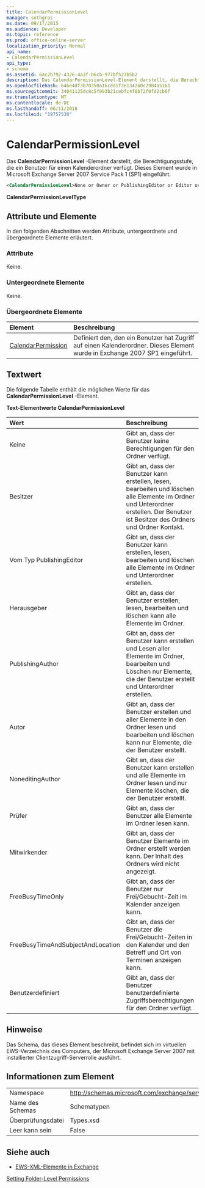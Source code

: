 ```yaml
---
title: CalendarPermissionLevel
manager: sethgros
ms.date: 09/17/2015
ms.audience: Developer
ms.topic: reference
ms.prod: office-online-server
localization_priority: Normal
api_name:
- CalendarPermissionLevel
api_type:
- schema
ms.assetid: 6ac2b792-4326-4a3f-b6cb-977bf523b5b2
description: Das CalendarPermissionLevel-Element darstellt, die Berechtigungsstufe, die ein Benutzer für einen Kalenderordner verfügt. Dieses Element wurde in Microsoft Exchange Server 2007 Service Pack 1 (SP1) eingeführt.
ms.openlocfilehash: 646e4df3b70350a16cdd1f3e134260c2984a5161
ms.sourcegitcommit: 34041125dc8c5f993b21cebfc4f8b72f0fd2cb6f
ms.translationtype: MT
ms.contentlocale: de-DE
ms.lasthandoff: 06/11/2018
ms.locfileid: "19757538"
---
```

# <a name="calendarpermissionlevel"></a>CalendarPermissionLevel

Das **CalendarPermissionLevel** -Element darstellt, die Berechtigungsstufe, die ein Benutzer für einen Kalenderordner verfügt. Dieses Element wurde in Microsoft Exchange Server 2007 Service Pack 1 (SP1) eingeführt. 
  
```xml
<CalendarPermissionLevel>None or Owner or PublishingEditor or Editor or PublishingAuthor or Author or NoneditingAuthor or Reviewer or Contributor or FreeBusyTimeOnly or FreeBusyTimeAndSubjectAndLocation or Custom</CalendarPermissionLevel>
```

 **CalendarPermissionLevelType**
## <a name="attributes-and-elements"></a>Attribute und Elemente

In den folgenden Abschnitten werden Attribute, untergeordnete und übergeordnete Elemente erläutert.
  
### <a name="attributes"></a>Attribute

Keine.
  
### <a name="child-elements"></a>Untergeordnete Elemente

Keine.
  
### <a name="parent-elements"></a>Übergeordnete Elemente

|**Element**|**Beschreibung**|
|:-----|:-----|
|[CalendarPermission](calendarpermission.md) <br/> |Definiert den, den ein Benutzer hat Zugriff auf einen Kalenderordner. Dieses Element wurde in Exchange 2007 SP1 eingeführt.  <br/> |
   
## <a name="text-value"></a>Textwert

Die folgende Tabelle enthält die möglichen Werte für das **CalendarPermissionLevel** -Element. 
  
**Text-Elementwerte CalendarPermissionLevel**

|**Wert**|**Beschreibung**|
|:-----|:-----|
|Keine  <br/> |Gibt an, dass der Benutzer keine Berechtigungen für den Ordner verfügt.  <br/> |
|Besitzer  <br/> |Gibt an, dass der Benutzer kann erstellen, lesen, bearbeiten und löschen alle Elemente im Ordner und Unterordner erstellen. Der Benutzer ist Besitzer des Ordners und Ordner Kontakt.  <br/> |
|Vom Typ PublishingEditor  <br/> |Gibt an, dass der Benutzer kann erstellen, lesen, bearbeiten und löschen alle Elemente im Ordner und Unterordner erstellen.  <br/> |
|Herausgeber  <br/> |Gibt an, dass der Benutzer erstellen, lesen, bearbeiten und löschen kann alle Elemente im Ordner.  <br/> |
|PublishingAuthor  <br/> |Gibt an, dass der Benutzer kann erstellen und Lesen aller Elemente im Ordner, bearbeiten und Löschen nur Elemente, die der Benutzer erstellt und Unterordner erstellen.  <br/> |
|Autor  <br/> |Gibt an, dass der Benutzer erstellen und aller Elemente in den Ordner lesen und bearbeiten und löschen kann nur Elemente, die der Benutzer erstellt.  <br/> |
|NoneditingAuthor  <br/> |Gibt an, dass der Benutzer kann erstellen und alle Elemente im Ordner lesen und nur Elemente löschen, die der Benutzer erstellt.  <br/> |
|Prüfer  <br/> |Gibt an, dass der Benutzer alle Elemente im Ordner lesen kann.  <br/> |
|Mitwirkender  <br/> |Gibt an, dass der Benutzer Elemente im Ordner erstellt werden kann. Der Inhalt des Ordners wird nicht angezeigt.  <br/> |
|FreeBusyTimeOnly  <br/> |Gibt an, dass der Benutzer nur Frei/Gebucht-Zeit im Kalender anzeigen kann.  <br/> |
|FreeBusyTimeAndSubjectAndLocation  <br/> |Gibt an, dass der Benutzer die Frei/Gebucht-Zeiten in den Kalender und den Betreff und Ort von Terminen anzeigen kann.  <br/> |
|Benutzerdefiniert  <br/> |Gibt an, dass der Benutzer benutzerdefinierte Zugriffsberechtigungen für den Ordner verfügt.  <br/> |
   
## <a name="remarks"></a>Hinweise

Das Schema, das dieses Element beschreibt, befindet sich im virtuellen EWS-Verzeichnis des Computers, der Microsoft Exchange Server 2007 mit installierter Clientzugriff-Serverrolle ausführt.
  
## <a name="element-information"></a>Informationen zum Element

|||
|:-----|:-----|
|Namespace  <br/> |http://schemas.microsoft.com/exchange/services/2006/types  <br/> |
|Name des Schemas  <br/> |Schematypen  <br/> |
|Überprüfungsdatei  <br/> |Types.xsd  <br/> |
|Leer kann sein  <br/> |False  <br/> |
   
## <a name="see-also"></a>Siehe auch



- [EWS-XML-Elemente in Exchange](ews-xml-elements-in-exchange.md)


[Setting Folder-Level Permissions](http://msdn.microsoft.com/library/c7530e86-5112-401c-b10a-9c054ae59f07%28Office.15%29.aspx)

